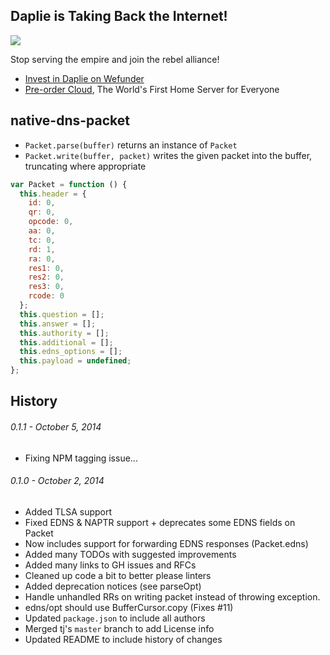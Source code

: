Daplie is Taking Back the Internet!
--------------

[![](https://daplie.github.com/igg/images/ad-developer-rpi-white-890x275.jpg?v2)](https://daplie.com/preorder/)

Stop serving the empire and join the rebel alliance!

* [Invest in Daplie on Wefunder](https://daplie.com/invest/)
* [Pre-order Cloud](https://daplie.com/preorder/), The World's First Home Server for Everyone

native-dns-packet
-----------------

 * `Packet.parse(buffer)` returns an instance of `Packet`
 * `Packet.write(buffer, packet)` writes the given packet into the buffer,
truncating where appropriate

```javascript
var Packet = function () {
  this.header = {
    id: 0,
    qr: 0,
    opcode: 0,
    aa: 0,
    tc: 0,
    rd: 1,
    ra: 0,
    res1: 0,
    res2: 0,
    res3: 0,
    rcode: 0
  };
  this.question = [];
  this.answer = [];
  this.authority = [];
  this.additional = [];
  this.edns_options = [];
  this.payload = undefined;
};
```

## History

###### 0.1.1 - October 5, 2014

- Fixing NPM tagging issue...

###### 0.1.0 - October 2, 2014

- Added TLSA support
- Fixed EDNS & NAPTR support + deprecates some EDNS fields on Packet
- Now includes support for forwarding EDNS responses (Packet.edns)
- Added many TODOs with suggested improvements
- Added many links to GH issues and RFCs
- Cleaned up code a bit to better please linters
- Added deprecation notices (see parseOpt)
- Handle unhandled RRs on writing packet instead of throwing exception.
- edns/opt should use BufferCursor.copy (Fixes #11)
- Updated `package.json` to include all authors
- Merged tj's `master` branch to add License info
- Updated README to include history of changes

